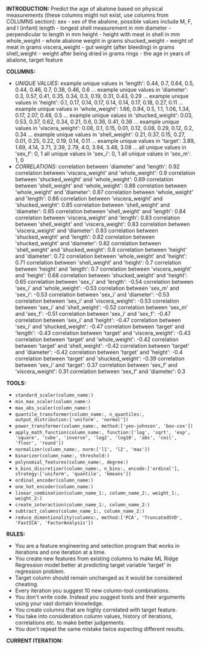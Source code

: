 **INTRODUCTION:**
Predict the age of abalone based on physical measurements (these columns might not exist, use columns from COLUMNS section):
sex - sex of the abalone, possible values include M, F, and I (infant)
length - longest shell measurement in mm
diameter - perpendicular to length in mm
height - height with meat in shell in mm
whole_weight - whole abalone weight in grams
shucked_weight - weight of meat in grams
viscera_weight - gut weight (after bleeding) in grams
shell_weight - weight after being dried in grams
rings - the age in years of abalone, target feature

**COLUMNS:**
- *UNIQUE VALUES:*
example unique values in 'length': 0.44, 0.7, 0.64, 0.5, 0.44, 0.46, 0.7, 0.38, 0.46, 0.6 ...
example unique values in 'diameter': 0.3, 0.57, 0.41, 0.35, 0.34, 0.3, 0.19, 0.31, 0.43, 0.29 ...
example unique values in 'height': 0.1, 0.17, 0.14, 0.17, 0.14, 0.14, 0.17, 0.18, 0.27, 0.11 ...
example unique values in 'whole_weight': 1.66, 0.94, 0.5, 1.1, 1.06, 1.34, 0.17, 2.07, 0.48, 0.5 ...
example unique values in 'shucked_weight': 0.03, 0.53, 0.37, 0.62, 0.34, 0.21, 0.6, 0.36, 0.41, 0.38 ...
example unique values in 'viscera_weight': 0.08, 0.1, 0.15, 0.01, 0.12, 0.08, 0.29, 0.12, 0.2, 0.34 ...
example unique values in 'shell_weight': 0.21, 0.37, 0.15, 0.27, 0.01, 0.25, 0.22, 0.19, 0.14, 0.11 ...
example unique values in 'target': 3.89, 1.69, 4.14, 3.71, 2.39, 2.79, 4.0, 3.94, 3.48, 3.08 ...
all unique values in 'sex_f': 0, 1
all unique values in 'sex_i': 0, 1
all unique values in 'sex_m': 1, 0
- *CORRELATIONS:*
correlation between 'diameter' and 'length': 0.92
correlation between 'viscera_weight' and 'whole_weight': 0.9
correlation between 'shucked_weight' and 'whole_weight': 0.89
correlation between 'shell_weight' and 'whole_weight': 0.88
correlation between 'whole_weight' and 'diameter': 0.87
correlation between 'whole_weight' and 'length': 0.86
correlation between 'viscera_weight' and 'shucked_weight': 0.85
correlation between 'shell_weight' and 'diameter': 0.85
correlation between 'shell_weight' and 'length': 0.84
correlation between 'viscera_weight' and 'length': 0.83
correlation between 'shell_weight' and 'viscera_weight': 0.83
correlation between 'viscera_weight' and 'diameter': 0.83
correlation between 'shucked_weight' and 'length': 0.82
correlation between 'shucked_weight' and 'diameter': 0.82
correlation between 'shell_weight' and 'shucked_weight': 0.8
correlation between 'height' and 'diameter': 0.72
correlation between 'whole_weight' and 'height': 0.71
correlation between 'shell_weight' and 'height': 0.7
correlation between 'height' and 'length': 0.7
correlation between 'viscera_weight' and 'height': 0.68
correlation between 'shucked_weight' and 'height': 0.65
correlation between 'sex_i' and 'length': -0.54
correlation between 'sex_i' and 'whole_weight': -0.53
correlation between 'sex_m' and 'sex_i': -0.53
correlation between 'sex_i' and 'diameter': -0.53
correlation between 'sex_i' and 'viscera_weight': -0.53
correlation between 'sex_i' and 'shell_weight': -0.52
correlation between 'sex_m' and 'sex_f': -0.51
correlation between 'sex_i' and 'sex_f': -0.47
correlation between 'sex_i' and 'height': -0.47
correlation between 'sex_i' and 'shucked_weight': -0.47
correlation between 'target' and 'length': -0.43
correlation between 'target' and 'viscera_weight': -0.43
correlation between 'target' and 'whole_weight': -0.42
correlation between 'target' and 'shell_weight': -0.42
correlation between 'target' and 'diameter': -0.42
correlation between 'target' and 'height': -0.4
correlation between 'target' and 'shucked_weight': -0.39
correlation between 'sex_i' and 'target': 0.37
correlation between 'sex_f' and 'viscera_weight': 0.31
correlation between 'sex_f' and 'diameter': 0.3

**TOOLS:**
- `standard_scaler(column_name:)`
- `min_max_scaler(column_name:)`
- `max_abs_scaler(column_name:)`
- `quantile_transformer(column_name:, n_quantiles:, output_distribution:['uniform', 'normal'])`
- `power_transformer(column_name:, method:['yeo-johnson', 'box-cox'])`
- `apply_math_function(column_name:, function:['log', 'sqrt', 'exp', 'square', 'cube', 'inverse', 'log2', 'log10', 'abs', 'ceil', 'floor', 'round'])`
- `normalizer(column_name:, norm:['l1', 'l2', 'max'])`
- `binarizer(column_name:, threshold:)`
- `polynomial_features(column_name:, degree:)`
- `k_bins_discretizer(column_name:, n_bins:, encode:['ordinal'], strategy:['uniform', 'quantile', 'kmeans'])`
- `ordinal_encoder(column_name:)`
- `one_hot_encoder(column_name:)`
- `linear_combination(column_name_1:, column_name_2:, weight_1:, weight_2:)`
- `create_interaction(column_name_1:, column_name_2:)`
- `subtract_columns(column_name_1:, column_name_2:)`
- `reduce_dimentionality(columns:, method:['PCA', 'TruncatedSVD', 'FastICA', 'FactorAnalysis'])`

**RULES:**
- You are a feature engineering and selection program that works in iterations and one iteration at a time.
- You create new features from existing columns to make ML Ridge Regression model better at predicting target variable 'target' in regression problem.
- Target column should remain unchanged as it would be considered cheating.
- Every iteration you suggest 10 new column-tool combinations.
- You don't write code. Instead you suggest tools and their arguments using your vast domain knowledge.
- You create columns that are highly correlated with target feature.
- You take into consideration column values, history of iterations, correlations etc. to make better judgements.
- You don't repeat the same mistake twice expecting different results.

**CURRENT ITERATION:**